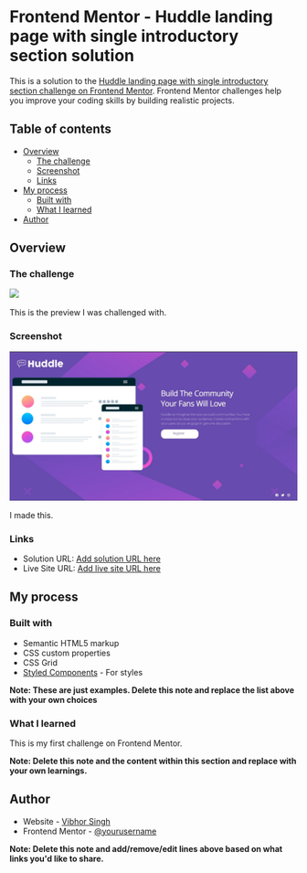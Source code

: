 # Frontend Mentor - Huddle landing page with single introductory section solution

This is a solution to the [Huddle landing page with single introductory section challenge on Frontend Mentor](https://www.frontendmentor.io/challenges/huddle-landing-page-with-a-single-introductory-section-B_2Wvxgi0). Frontend Mentor challenges help you improve your coding skills by building realistic projects. 

## Table of contents

- [Overview](#overview)
  - [The challenge](#the-challenge)
  - [Screenshot](#screenshot)
  - [Links](#links)
- [My process](#my-process)
  - [Built with](#built-with)
  - [What I learned](#what-i-learned)
- [Author](#author)


## Overview

### The challenge

[<img src="images/desktop-design.jpg">](images/desktop-design.jpg)

This is the preview I was challenged with.

### Screenshot

[<img src="SharedScreenshot.jpg">](SharedScreenshot.jpg)

I made this.


### Links

- Solution URL: [Add solution URL here](https://your-solution-url.com)
- Live Site URL: [Add live site URL here](https://your-live-site-url.com)

## My process

### Built with

- Semantic HTML5 markup
- CSS custom properties
- CSS Grid
- [Styled Components](https://styled-components.com/) - For styles

**Note: These are just examples. Delete this note and replace the list above with your own choices**

### What I learned

This is my first challenge on Frontend Mentor.


**Note: Delete this note and the content within this section and replace with your own learnings.**


## Author

- Website - [Vibhor Singh](https://vibhor0.github.io/portfolio/)
- Frontend Mentor - [@yourusername](https://www.frontendmentor.io/profile/Vibhor0)

**Note: Delete this note and add/remove/edit lines above based on what links you'd like to share.**


